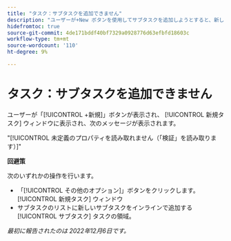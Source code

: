 ```yaml
---
title: "タスク：サブタスクを追加できません"
description: "ユーザーが+New ボタンを使用してサブタスクを追加しようとすると、新しいタスクウィンドウにオプションが表示されず、エラーメッセージが表示されます。"
hidefromtoc: true
source-git-commit: 4de171bddf40bf7329a0928776d63efbfd18603c
workflow-type: tm+mt
source-wordcount: '110'
ht-degree: 9%

---
```



# タスク：サブタスクを追加できません

ユーザーが「[!UICONTROL +新規]」ボタンが表示され、 [!UICONTROL 新規タスク] ウィンドウに表示され、次のメッセージが表示されます。

&quot;[!UICONTROL 未定義のプロパティを読み取れません（「検証」を読み取ります）]&quot;

**回避策**

次のいずれかの操作を行います。

* 「[!UICONTROL その他のオプション]」ボタンをクリックします。 [!UICONTROL 新規タスク] ウィンドウ
* サブタスクのリストに新しいサブタスクをインラインで追加する [!UICONTROL サブタスク] タスクの領域。

_最初に報告されたのは 2022年12月6日です。_

